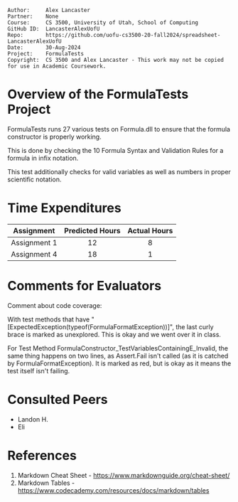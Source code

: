 ```
Author:     Alex Lancaster
Partner:    None
Course:     CS 3500, University of Utah, School of Computing
GitHub ID:  LancasterAlexUofU
Repo:       https://github.com/uofu-cs3500-20-fall2024/spreadsheet-LancasterAlexUofU
Date:       30-Aug-2024
Project:    FormulaTests
Copyright:  CS 3500 and Alex Lancaster - This work may not be copied for use in Academic Coursework.
```

# Overview of the FormulaTests Project
FormulaTests runs 27 various tests on Formula.dll to ensure that the formula constructor is properly working.

This is done by checking the 10 Formula Syntax and Validation Rules for a formula in infix notation.

This test additionally checks for valid variables as well as numbers in proper scientific notation.
# Time Expenditures

| Assignment | Predicted Hours | Actual Hours|
| :---------:| :-------------: | :---------: |
| Assignment 1 | 12 | 8 |
| Assignment 4 | 18 | 1 |

# Comments for Evaluators
Comment about code coverage:

With test methods that have "[ExpectedException(typeof(FormulaFormatException))]", the last curly brace is marked as unexplored.
This is okay and we went over it in class.

For Test Method FormulaConstructor_TestVariablesContainingE_Invalid, the same thing happens on two lines, 
as Assert.Fail isn't called (as it is catched by FormulaFormatException). It is marked as red, but is okay as
it means the test itself isn't failing.

# Consulted Peers
- Landon H.
- Eli

# References
1. Markdown Cheat Sheet - https://www.markdownguide.org/cheat-sheet/
2. Markdown Tables - https://www.codecademy.com/resources/docs/markdown/tables